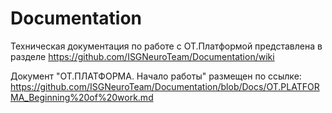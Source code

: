 # Documentation
Техническая документация по работе с ОТ.Платформой представлена в разделе  https://github.com/ISGNeuroTeam/Documentation/wiki

Документ "ОТ.ПЛАТФОРМА. Начало работы" размещен по ссылке: https://github.com/ISGNeuroTeam/Documentation/blob/Docs/OT.PLATFORMA_Beginning%20of%20work.md
